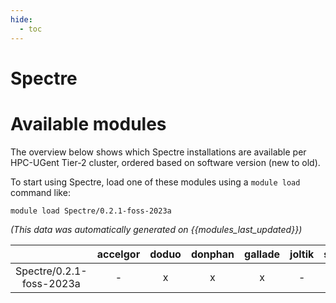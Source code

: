 ```yaml
---
hide:
  - toc
---
```


Spectre
=======

# Available modules


The overview below shows which Spectre installations are available per HPC-UGent Tier-2 cluster, ordered based on software version (new to old).

To start using Spectre, load one of these modules using a `module load` command like:

```shell
module load Spectre/0.2.1-foss-2023a
```

*(This data was automatically generated on {{modules_last_updated}})*  

| |accelgor|doduo|donphan|gallade|joltik|shinx|skitty|
| :---: | :---: | :---: | :---: | :---: | :---: | :---: | :---: |
|Spectre/0.2.1-foss-2023a|-|x|x|x|-|x|x|
